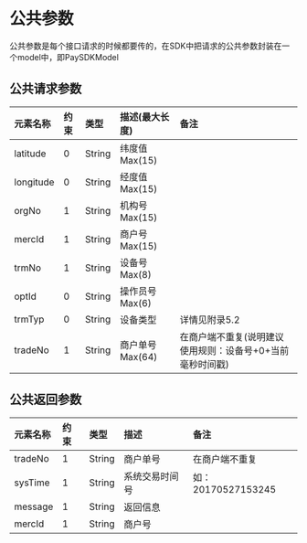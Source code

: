 # 公共参数

公共参数是每个接口请求的时候都要传的，在SDK中把请求的公共参数封装在一个model中，即PaySDKModel

## 公共请求参数

| 元素名称 | 约束 | 类型 | 描述\(最大长度\) | 备注 |
| :--- | :--- | :--- | :--- | :--- |
| latitude | 0 | String | 纬度值Max\(15\) |  |
| longitude | 0 | String | 经度值Max\(15\) |  |
| orgNo | 1 | String | 机构号Max\(15\) |  |
| mercId | 1 | String | 商户号Max\(15\) |  |
| trmNo | 1 | String | 设备号Max\(8\) |  |
| optId | 0 | String | 操作员号Max\(6\) |  |
| trmTyp | 0 | String | 设备类型 | 详情见附录5.2 |
| tradeNo | 1 | String | 商户单号Max\(64\) | 在商户端不重复\(说明建议使用规则：设备号+0+当前毫秒时间戳\) |

## 公共返回参数

| 元素名称 | 约束 | 类型 | 描述 | 备注 |
| :--- | :--- | :--- | :--- | :--- |
| tradeNo | 1 | String | 商户单号 | 在商户端不重复 |
| sysTime | 1 | String | 系统交易时间号 | 如：20170527153245 |
| message | 1 | String | 返回信息 |  |
| mercId | 1 | String | 商户号 |  |



